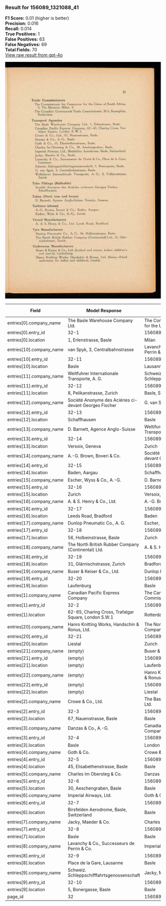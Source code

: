 ### Result for 156089_1321088_41
**F1 Score:** 0.01 (higher is better)<br>**Precision:** 0.016<br>**Recall:** 0.014<br>**True Positives:** 1<br>**False Positives:** 63<br>**False Negatives:** 69<br>**Total Fields:** 70<br>[View raw result from gpt-4o](https://github.com/RISE-UNIBAS/humanities_data_benchmark/blob/main/results/2025-10-28/T0337/request_T0337_156089_1321088_41.json)

<img src="https://github.com/RISE-UNIBAS/humanities_data_benchmark/blob/main/benchmarks/company_lists/images/156089_1321088_41.jpg?raw=true" alt="156089_1321088_41" width="600px">

| Field | Model Response | Ground Truth | Fuzzy Score | Match |
|-------|----------------|--------------|-------------|-------|
| entries[0].company_name | The Basle Warehouse Company Ltd. | The Commissioner for Commerce for the Union of South Africa | 0.352 | ❌ |
| entries[0].entry_id | 32-1 | 156089_1321088_41-1 | 0.348 | ❌ |
| entries[0].location | 1, Erlenstrasse, Basle | Milan | 0.148 | ❌ |
| entries[10].company_name | van Spyk, 3, Centralbahnstrasse | Lavanchy & Co., Successeurs de Perrin & Co. | 0.324 | ❌ |
| entries[10].entry_id | 32-11 | 156089_1321088_41-11 | 0.400 | ❌ |
| entries[10].location | Basle | Lausanne | 0.462 | ❌ |
| entries[11].company_name | Weltfuhrer Internationale Transporte, A. G. | Schweiz. Schleppschiffahrtsgenossenschaft | 0.310 | ❌ |
| entries[11].entry_id | 32-12 | 156089_1321088_41-12 | 0.400 | ❌ |
| entries[11].location | 8, Pelikanstrasse, Zurich | Basle, Switzerland | 0.279 | ❌ |
| entries[12].company_name | Société Anonyme des Aciéries ci-devant Georges Fischer | G. van Spyk | 0.154 | ❌ |
| entries[12].entry_id | 32-13 | 156089_1321088_41-13 | 0.400 | ❌ |
| entries[12].location | Schaffhausen | Basle | 0.353 | ❌ |
| entries[13].company_name | D. Barnett, Agence Anglo-Suisse | Weltifurrer Internationale Transporte, A. G. | 0.267 | ❌ |
| entries[13].entry_id | 32-14 | 156089_1321088_41-14 | 0.400 | ❌ |
| entries[13].location | Versoix, Geneva | Zurich | 0.190 | ❌ |
| entries[14].company_name | A.-G. Brown, Boveri & Co. | Société Anonyme des Aciéries ci-devant Georges Fischer | 0.253 | ❌ |
| entries[14].entry_id | 32-15 | 156089_1321088_41-15 | 0.400 | ❌ |
| entries[14].location | Baden, Aargau | Schaffhausen | 0.240 | ❌ |
| entries[15].company_name | Escher, Wyss & Co., A.-G. | D. Barnett, Agence Anglo-Suisse | 0.214 | ❌ |
| entries[15].entry_id | 32-16 | 156089_1321088_41-16 | 0.400 | ❌ |
| entries[15].location | Zurich | Versoix, Geneva | 0.190 | ❌ |
| entries[16].company_name | A. & S. Henry & Co., Ltd. | A.-G. Brown, Boveri & Co. | 0.480 | ❌ |
| entries[16].entry_id | 32-17 | 156089_1321088_41-17 | 0.400 | ❌ |
| entries[16].location | Leeds Road, Bradford | Baden | 0.240 | ❌ |
| entries[17].company_name | Dunlop Pneumatic Co., A. G. | Escher, Wyss & Co., A.-G. | 0.423 | ❌ |
| entries[17].entry_id | 32-18 | 156089_1321088_41-18 | 0.400 | ❌ |
| entries[17].location | 56, Holbeinstrasse, Basle | Zurich | 0.065 | ❌ |
| entries[18].company_name | The North British Rubber Company (Continental) Ltd. | A. & S. Henry & Co., Ltd. | 0.368 | ❌ |
| entries[18].entry_id | 32-19 | 156089_1321088_41-19 | 0.400 | ❌ |
| entries[18].location | 31, Glärnischstrasse, Zurich | Bradford | 0.167 | ❌ |
| entries[19].company_name | Buser & Keiser & Co., Ltd. | Dunlop Pneumatic Co., A. G. | 0.415 | ❌ |
| entries[19].entry_id | 32-20 | 156089_1321088_41-20 | 0.400 | ❌ |
| entries[19].location | Laufenburg | Basle | 0.267 | ❌ |
| entries[1].company_name | Canadian Pacific Express Company | The Canadian Government Trade Commissioner | 0.459 | ❌ |
| entries[1].entry_id | 32-2 | 156089_1321088_41-2 | 0.348 | ❌ |
| entries[1].location | 62-65, Charing Cross, Trafalgar Square, London S.W.1 | Rotterdam | 0.098 | ❌ |
| entries[20].company_name | Hanro Knitting Works, Handschin & Ronus, Ltd. | The North British Rubber Company (Continental) Ltd. | 0.375 | ❌ |
| entries[20].entry_id | 32-21 | 156089_1321088_41-21 | 0.400 | ❌ |
| entries[20].location | Liestal | Zurich | 0.154 | ❌ |
| entries[21].company_name | (empty) | Buser & Keiser & Co., Ltd. | 0.000 | ❌ |
| entries[21].entry_id | (empty) | 156089_1321088_41-22 | 0.000 | ❌ |
| entries[21].location | (empty) | Laufenburg | 0.000 | ❌ |
| entries[22].company_name | (empty) | Hanro Knitting Works, Handschin & Ronus, Ltd. | 0.000 | ❌ |
| entries[22].entry_id | (empty) | 156089_1321088_41-23 | 0.000 | ❌ |
| entries[22].location | (empty) | Liestal | 0.000 | ❌ |
| entries[2].company_name | Crowe & Co., Ltd. | The Basle Warehouse Company Ltd. | 0.449 | ❌ |
| entries[2].entry_id | 32-3 | 156089_1321088_41-3 | 0.348 | ❌ |
| entries[2].location | 67, Nauenstrasse, Basle | Basle | 0.357 | ❌ |
| entries[3].company_name | Danzas & Co., A.-G. | Canadian Pacific Express Company | 0.275 | ❌ |
| entries[3].entry_id | 32-4 | 156089_1321088_41-4 | 0.348 | ❌ |
| entries[3].location | Basle | London S. W. 1. | 0.000 | ❌ |
| entries[4].company_name | Goth & Co. | Crowe & Co., Ltd. | 0.519 | ❌ |
| entries[4].entry_id | 32-5 | 156089_1321088_41-5 | 0.348 | ❌ |
| entries[4].location | 45, Elisabethenstrasse, Basle | Basle | 0.294 | ❌ |
| entries[5].company_name | Charles Im Obersteg & Co. | Danzas & Co., A.-G. | 0.364 | ❌ |
| entries[5].entry_id | 32-6 | 156089_1321088_41-6 | 0.348 | ❌ |
| entries[5].location | 30, Aeschengraben, Basle | Basle | 0.345 | ❌ |
| entries[6].company_name | Imperial Airways, Ltd. | Goth & Co. | 0.188 | ❌ |
| entries[6].entry_id | 32-7 | 156089_1321088_41-7 | 0.348 | ❌ |
| entries[6].location | Birsfelden Aerodrome, Basle, Switzerland | Basle | 0.222 | ❌ |
| entries[7].company_name | Jacky, Maeder & Co. | Charles Im Obersteg & Co. | 0.455 | ❌ |
| entries[7].entry_id | 32-8 | 156089_1321088_41-8 | 0.348 | ❌ |
| entries[7].location | Basle | Basle | 1.000 | ✅ |
| entries[8].company_name | Lavanchy & Co., Successeurs de Perrin & Co. | Imperial Airways, Ltd. | 0.215 | ❌ |
| entries[8].entry_id | 32-9 | 156089_1321088_41-9 | 0.348 | ❌ |
| entries[8].location | Place de la Gare, Lausanne | Basle | 0.194 | ❌ |
| entries[9].company_name | Schweiz. Schleppschifffahrtsgenossenschaft | Jacky, Maeder & Co. | 0.164 | ❌ |
| entries[9].entry_id | 32-10 | 156089_1321088_41-10 | 0.400 | ❌ |
| entries[9].location | 5, Bonergasse, Basle | Basle | 0.400 | ❌ |
| page_id | 32 | 156089_1321088_41 | 0.211 | ❌ |
